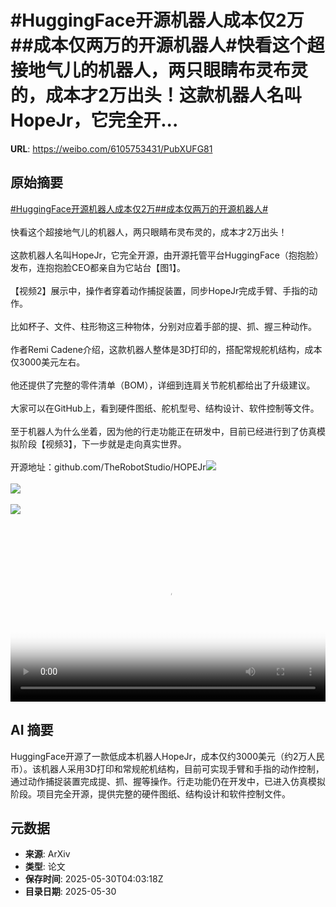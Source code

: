 # #HuggingFace开源机器人成本仅2万##成本仅两万的开源机器人#快看这个超接地气儿的机器人，两只眼睛布灵布灵的，成本才2万出头！这款机器人名叫HopeJr，它完全开...

**URL**: https://weibo.com/6105753431/PubXUFG81

## 原始摘要

<a href="https://m.weibo.cn/search?containerid=231522type%3D1%26t%3D10%26q%3D%23HuggingFace%E5%BC%80%E6%BA%90%E6%9C%BA%E5%99%A8%E4%BA%BA%E6%88%90%E6%9C%AC%E4%BB%852%E4%B8%87%23&amp;extparam=%23HuggingFace%E5%BC%80%E6%BA%90%E6%9C%BA%E5%99%A8%E4%BA%BA%E6%88%90%E6%9C%AC%E4%BB%852%E4%B8%87%23" data-hide=""><span class="surl-text">#HuggingFace开源机器人成本仅2万#</span></a><a href="https://m.weibo.cn/search?containerid=231522type%3D1%26t%3D10%26q%3D%23%E6%88%90%E6%9C%AC%E4%BB%85%E4%B8%A4%E4%B8%87%E7%9A%84%E5%BC%80%E6%BA%90%E6%9C%BA%E5%99%A8%E4%BA%BA%23&amp;extparam=%23%E6%88%90%E6%9C%AC%E4%BB%85%E4%B8%A4%E4%B8%87%E7%9A%84%E5%BC%80%E6%BA%90%E6%9C%BA%E5%99%A8%E4%BA%BA%23" data-hide=""><span class="surl-text">#成本仅两万的开源机器人#</span></a><br><br>快看这个超接地气儿的机器人，两只眼睛布灵布灵的，成本才2万出头！<br><br>这款机器人名叫HopeJr，它完全开源，由开源托管平台HuggingFace（抱抱脸）发布，连抱抱脸CEO都亲自为它站台【图1】。<br><br>【视频2】展示中，操作者穿着动作捕捉装置，同步HopeJr完成手臂、手指的动作。<br><br>比如杯子、文件、柱形物这三种物体，分别对应着手部的提、抓、握三种动作。<br><br>作者Remi Cadene介绍，这款机器人整体是3D打印的，搭配常规舵机结构，成本仅3000美元左右。<br><br>他还提供了完整的零件清单（BOM），详细到连肩关节舵机都给出了升级建议。<br><br>大家可以在GitHub上，看到硬件图纸、舵机型号、结构设计、软件控制等文件。<br><br>至于机器人为什么坐着，因为他的行走功能正在研发中，目前已经进行到了仿真模拟阶段【视频3】，下一步就是走向真实世界。<br><br>开源地址：github.com/TheRobotStudio/HOPEJr<img style="" src="https://tvax3.sinaimg.cn/large/006Fd7o3gy1i1xcic913tj314e108nmh.jpg" referrerpolicy="no-referrer"><br><br><img style="" src="https://tvax1.sinaimg.cn/large/006Fd7o3ly1i1xca8x5odj30u01hcgot.jpg" referrerpolicy="no-referrer"><br><br><img style="" src="https://tvax4.sinaimg.cn/large/006Fd7o3ly1i1xca7m7nfj30u00w9n0g.jpg" referrerpolicy="no-referrer"><br><br><br clear="both"><div style="clear: both"></div><video controls="controls" poster="https://tvax2.sinaimg.cn/orj480/006Fd7o3ly1i1xca92osdj30u01hcgot.jpg" style="width: 100%"><source src="https://f.video.weibocdn.com/o0/gSZcFpkYlx08oE1IEHFe01041201l7jA0E010.mp4?label=mp4_720p&amp;template=720x1280.24.0&amp;ori=0&amp;ps=1CwnkDw1GXwCQx&amp;Expires=1748581214&amp;ssig=YfDGrg2Do1&amp;KID=unistore,video"><source src="https://f.video.weibocdn.com/o0/ZXcYgekmlx08oE1GJWSs01041200RtK00E010.mp4?label=mp4_hd&amp;template=540x960.24.0&amp;ori=0&amp;ps=1CwnkDw1GXwCQx&amp;Expires=1748581214&amp;ssig=%2Bd%2B%2BXGrTHH&amp;KID=unistore,video"><source src="https://f.video.weibocdn.com/o0/g5aRVTXdlx08oE1G817201041200t1Rc0E010.mp4?label=mp4_ld&amp;template=360x640.24.0&amp;ori=0&amp;ps=1CwnkDw1GXwCQx&amp;Expires=1748581214&amp;ssig=JxIOGQ8uPQ&amp;KID=unistore,video"><p>视频无法显示，请前往<a href="https://video.weibo.com/show?fid=1034%3A5171957042184267" target="_blank" rel="noopener noreferrer">微博视频</a>观看。</p></video>

## AI 摘要

HuggingFace开源了一款低成本机器人HopeJr，成本仅约3000美元（约2万人民币）。该机器人采用3D打印和常规舵机结构，目前可实现手臂和手指的动作控制，通过动作捕捉装置完成提、抓、握等操作。行走功能仍在开发中，已进入仿真模拟阶段。项目完全开源，提供完整的硬件图纸、结构设计和软件控制文件。

## 元数据

- **来源**: ArXiv
- **类型**: 论文
- **保存时间**: 2025-05-30T04:03:18Z
- **目录日期**: 2025-05-30

